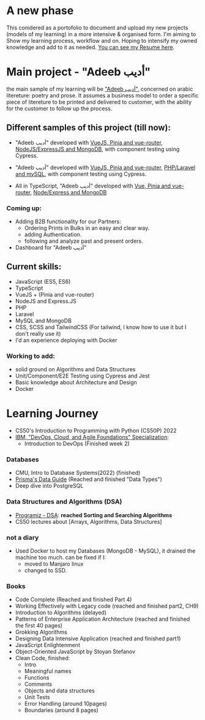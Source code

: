 # A new phase

This conidered as a portofolio to document and upload my new projects (models of
my learning) in a more intensive & organised form. I'm aiming to Show my
learning process, workflow and on. Hoping to intensify my owned knowledge and
add to it as needed.
[You can see my Resume here](https://github.com/M-Shrief/M-Shrief/blob/main/mohamed-resume.pdf 'check Resume').

# Main project - "Adeeb أديب"

the main sample of my learning will be
["Adeeb أديب"](https://github.com/M-Shrief/M-Shrief/blob/main/Overview-%2015th%20Jan.mp4 'check a preview here to download'),
concerned on arabic litereture: poetry and prose. It assumes a business model to
order a specific piece of litereture to be printed and delivered to customer,
with the ability for the customer to follow up the process.

## Different samples of this project (till now):

- "Adeeb أديب" developed with
  [VueJS, Pinia and vue-router](https://github.com/M-Shrief/Adeeb_VueJS_Node-Express 'github repository for the Front-End'),
  [NodeJS/ExpressJS and MongoDB](https://github.com/M-Shrief/Adeeb_NodeJs 'github repository for the Back-End'),
  with component testing using Cypress.

- "Adeeb أديب" developed with
  [VueJS, Pinia and vue-router](https://github.com/M-Shrief/Adeeb_VueJS_Laravel 'github repository for the Front-End'),
  [PHP/Laravel and mySQL](https://github.com/M-Shrief/Adeeb_Laravel 'github repository for the Back-End'),
  with component testing using Cypress.

- All in TypeScript, "Adeeb أديب" developed with
  [Vue, Pinia and vue-router](https://github.com/M-Shrief/Adeeb_Vue_TS 'github repository for the FrontEnd'),
  [Node/Express and MongoDB](https://github.com/M-Shrief/Adeeb_NodeTS 'github repository for the BackEnd')

### Coming up:

- Adding B2B functionality for our Partners:
  - Ordering Prints in Bulks in an easy and clear way.
  - adding Authentication.
  - following and analyze past and present orders.
- Dashboard for "Adeeb أديب"

## Current skills:

- JavaScript (ES5, ES6)
- TypeScript
- VueJS + (Pinia and vue-router)
- NodeJS and Express.JS
- PHP
- Laravel
- MySQL and MongoDB
- CSS, SCSS and TailwindCSS (For tailwind, I know how to use it but I don't
  really use it)
- I'd an experience deploying with Docker

### Working to add:

- solid ground on Algorithms and Data Structures
- Unit/Component/E2E Testing using Cypress and Jest
- Basic knowledge about Architecture and Design
- Docker

# Learning Journey

- CS50's Introduction to Programming with Python (CS50P) 2022
- [IBM, "DevOps, Cloud, and Agile Foundations" Specialization](https://www.coursera.org/specializations/devops-cloud-and-agile-foundations#courses 'Check on Coursera'):
  - Introduction to DevOps (Finished week 2)

### Databases

- CMU, Intro to Database Systems(2022) (finished)
- [Prisma's Data Guide](https://www.prisma.io/dataguide) (Reached and finished
  "Data Types")
- Deep dive into PostgreSQL

### Data Structures and Algorithms (DSA)

- [Programiz - DSA](https://www.programiz.com/dsa): **reached Sorting and
  Searching Algorithms**
- CS50 lectures about [Arrays, Algorithms, Data Structures]

### not a diary

- Used Docker to host my Databases (MongoDB - MySQL), it drained the machine too
  much. can be fixed if I:
  - moved to Manjaro linux
  - changed to SSD.

### Books

- Code Complete (Reached and finished Part 4)
- Working Effectively with Legacy code (reached and finished part2, CH9)
- Introduction to Algorithms (delayed)
- Patterns of Enterprise Application Architecture (reached and finished the
  first 40 pages)
- Grokking Algorithms
- Designing Data Intensive Application (reached and finished part1)
- JavaScript Enlightenment
- Object-Oriented JavaScript by Stoyan Stefanov
- Clean Code, finished:
  - Intro
  - Meaningful names
  - Functions
  - Comments
  - Objects and data structures
  - Unit Tests
  - Error Handling (around 10pages)
  - Boundaries (around 8 pages)
